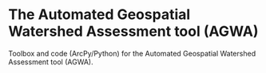 # The Automated Geospatial Watershed Assessment tool (AGWA)
Toolbox and code (ArcPy/Python) for the Automated Geospatial Watershed Assessment tool (AGWA).
